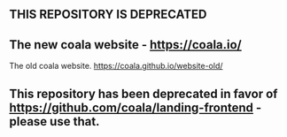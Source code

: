 ## THIS REPOSITORY IS DEPRECATED

## The new coala website - https://coala.io/

The old coala website. https://coala.github.io/website-old/

This repository has been deprecated in favor of https://github.com/coala/landing-frontend - please use that.
------------------------------------------------------------------------------------------------------------------------------------------------------------------
